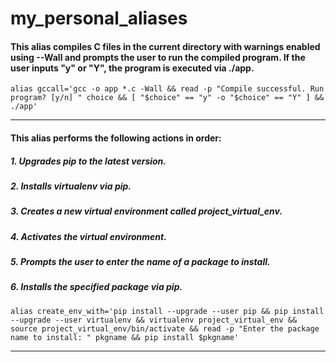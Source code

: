 # my_personal_aliases

#### This alias compiles C files in the current directory with warnings enabled using --Wall and prompts the user to run the compiled program. If the user inputs "y" or "Y", the program is executed via ./app.

```
alias gccall='gcc -o app *.c -Wall && read -p "Compile successful. Run program? [y/n] " choice && [ "$choice" == "y" -o "$choice" == "Y" ] && ./app'
```
-----

#### This alias performs the following actions in order:
##### 1. Upgrades pip to the latest version.
##### 2. Installs virtualenv via pip.
##### 3. Creates a new virtual environment called project_virtual_env.
##### 4. Activates the virtual environment.
##### 5. Prompts the user to enter the name of a package to install.
##### 6. Installs the specified package via pip.

```
alias create_env_with='pip install --upgrade --user pip && pip install --upgrade --user virtualenv && virtualenv project_virtual_env && source project_virtual_env/bin/activate && read -p "Enter the package name to install: " pkgname && pip install $pkgname'
```

-----

